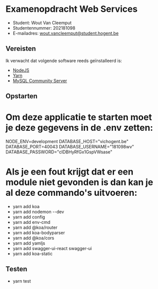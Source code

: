 # Examenopdracht Web Services

- Student: Wout Van Cleemput
- Studentennummer: 202181098
- E-mailadres: wout.vancleemput@student.hogent.be

## Vereisten

Ik verwacht dat volgende software reeds geïnstalleerd is:

- [NodeJS](https://nodejs.org)
- [Yarn](https://yarnpkg.com)
- [MySQL Community Server](https://dev.mysql.com/downloads/mysql/)

## Opstarten

# Om deze applicatie te starten moet je deze gegevens in de .env zetten:

NODE_ENV=development
DATABASE_HOST="vichogent.be"
DATABASE_PORT=40043
DATABASE_USERNAME="181098wv"
DATABASE_PASSWORD="cIDBHyRfGx1GspVWsase"

# Als je een fout krijgt dat er een module niet gevonden is dan kan je al deze commando's uitvoeren:
- yarn add koa
- yarn add nodemon --dev
- yarn add config
- yarn add env-cmd
- yarn add @koa/router
- yarn add koa-bodyparser
- yarn add @koa/cors
- yarn add yamljs
- yarn add swagger-ui-react swagger-ui
- yarn add koa-static


## Testen

- yarn test
